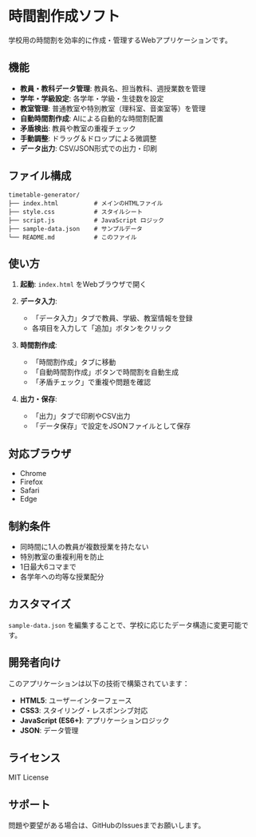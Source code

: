 # 時間割作成ソフト

学校用の時間割を効率的に作成・管理するWebアプリケーションです。

## 機能

- **教員・教科データ管理**: 教員名、担当教科、週授業数を管理
- **学年・学級設定**: 各学年・学級・生徒数を設定
- **教室管理**: 普通教室や特別教室（理科室、音楽室等）を管理
- **自動時間割作成**: AIによる自動的な時間割配置
- **矛盾検出**: 教員や教室の重複チェック
- **手動調整**: ドラッグ＆ドロップによる微調整
- **データ出力**: CSV/JSON形式での出力・印刷

## ファイル構成

```
timetable-generator/
├── index.html          # メインのHTMLファイル
├── style.css           # スタイルシート
├── script.js           # JavaScript ロジック
├── sample-data.json    # サンプルデータ
└── README.md           # このファイル
```

## 使い方

1. **起動**: `index.html` をWebブラウザで開く

2. **データ入力**:
   - 「データ入力」タブで教員、学級、教室情報を登録
   - 各項目を入力して「追加」ボタンをクリック

3. **時間割作成**:
   - 「時間割作成」タブに移動
   - 「自動時間割作成」ボタンで時間割を自動生成
   - 「矛盾チェック」で重複や問題を確認

4. **出力・保存**:
   - 「出力」タブで印刷やCSV出力
   - 「データ保存」で設定をJSONファイルとして保存

## 対応ブラウザ

- Chrome
- Firefox
- Safari
- Edge

## 制約条件

- 同時間に1人の教員が複数授業を持たない
- 特別教室の重複利用を防止
- 1日最大6コマまで
- 各学年への均等な授業配分

## カスタマイズ

`sample-data.json` を編集することで、学校に応じたデータ構造に変更可能です。

## 開発者向け

このアプリケーションは以下の技術で構築されています：

- **HTML5**: ユーザーインターフェース
- **CSS3**: スタイリング・レスポンシブ対応
- **JavaScript (ES6+)**: アプリケーションロジック
- **JSON**: データ管理

## ライセンス

MIT License

## サポート

問題や要望がある場合は、GitHubのIssuesまでお願いします。
